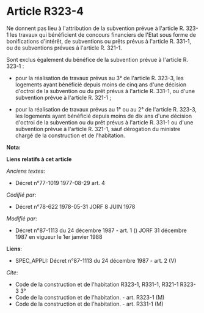 # Article R323-4

Ne donnent pas lieu à l'attribution de la subvention prévue à l'article R. 323-1 les travaux qui bénéficient de concours
financiers de l'Etat sous forme de bonifications d'intérêt, de subventions ou prêts prévus à l'article R. 331-1, ou de
subventions prévues à l'article R. 321-1.

Sont exclus également du bénéfice de la subvention prévue à l'article R. 323-1 :

- pour la réalisation de travaux prévus au 3° de l'article R. 323-3, les logements ayant bénéficié depuis moins de cinq ans
d'une décision d'octroi de la subvention ou du prêt prévus à l'article R. 331-1, ou d'une subvention prévue à l'article R.
321-1 ;

- pour la réalisation de travaux prévus au 1° ou au 2° de l'article R. 323-3, les logements ayant bénéficié depuis moins de
dix ans d'une décision d'octroi de la subvention ou du prêt prévus à l'article R. 331-1 ou d'une subvention prévue à
l'article R. 321-1, sauf dérogation du ministre chargé de la construction et de l'habitation.

**Nota:**



**Liens relatifs à cet article**

_Anciens textes_:

  - Décret n°77-1019 1977-08-29 art. 4

_Codifié par_:

  - Décret n°78-622 1978-05-31 JORF 8 JUIN 1978

_Modifié par_:

  - Décret n°87-1113 du 24 décembre 1987 - art. 1 () JORF 31 décembre 1987 en vigueur le 1er janvier 1988

**Liens**:

  - SPEC_APPLI: Décret n°87-1113 du 24 décembre 1987 - art. 2 (V)

_Cite_:

  - Code de la construction et de l'habitation R323-1, R331-1, R321-1 R323-3 3°
  - Code de la construction et de l'habitation. - art. R323-1 (M)
  - Code de la construction et de l'habitation. - art. R331-1 (M)
